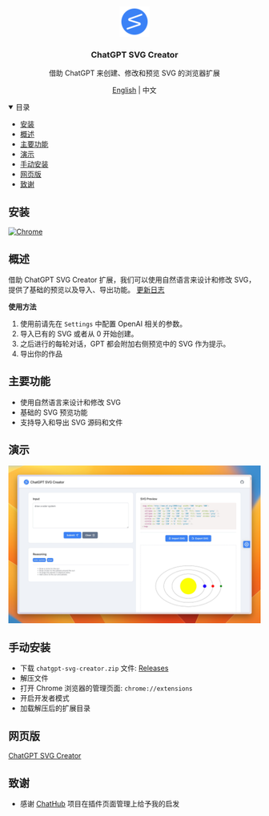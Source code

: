 <div align="center">
  <a href="https://github.com/xieziyu/chatgpt-svg-creator">
    <img src="./src/assets/icon.png" alt="Logo" width="60" height="60">
  </a>
  <h3 align="center">ChatGPT SVG Creator</h3>
  <p align="center">
    借助 ChatGPT 来创建、修改和预览 SVG 的浏览器扩展
  </p>
  <p align="center">
    <a href="./README.md">English</a> | 中文
  </p>
</div>

<details open>
  <summary>目录</summary>
  <ul>
    <li><a href="#安装">安装</a></li>
    <li><a href="#概述">概述</a></li>
    <li><a href="#主要功能">主要功能</a></li>
    <li><a href="#演示">演示</a></li>
    <li><a href="#手动安装">手动安装</a></li>
    <li><a href="#网页版">网页版</a></li>
    <li><a href="#致谢">致谢</a></li>
  </ul>
</details>

## 安装

[![Chrome][Chrome-image]][Chrome-url]

## 概述

借助 ChatGPT SVG Creator 扩展，我们可以使用自然语言来设计和修改 SVG，提供了基础的预览以及导入、导出功能。
[更新日志](./CHANGELOG.md) 

**使用方法**

1. 使用前请先在 `Settings` 中配置 OpenAI 相关的参数。
2. 导入已有的 SVG 或者从 0 开始创建。
3. 之后进行的每轮对话，GPT 都会附加右侧预览中的 SVG 作为提示。
4. 导出你的作品

## 主要功能

* 使用自然语言来设计和修改 SVG
* 基础的 SVG 预览功能
* 支持导入和导出 SVG 源码和文件

## 演示

![demo1](./docs/demo-1.png)

## 手动安装

* 下载 `chatgpt-svg-creator.zip` 文件: [Releases](https://github.com/xieziyu/chatgpt-svg-creator/releases)
* 解压文件
* 打开 Chrome 浏览器的管理页面: `chrome://extensions`
* 开启开发者模式
* 加载解压后的扩展目录

## 网页版

[ChatGPT SVG Creator](https://github.com/xieziyu/chatgpt-svg-creator-web)

## 致谢

* 感谢 [ChatHub](https://github.com/chathub-dev/chathub) 项目在插件页面管理上给予我的启发

[Chrome-image]: https://img.shields.io/badge/-Chrome-brightgreen?logo=google-chrome&logoColor=white

[Chrome-url]: https://chrome.google.com/webstore/detail/chatgpt-svg-creator/kgcmhfioeibcfbcchmmhagngnodaepcj?utm_source=website
